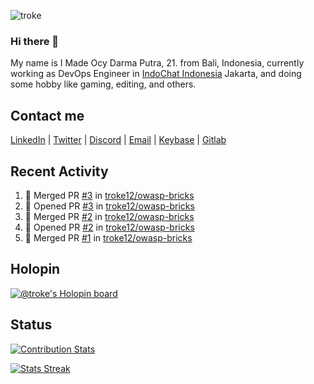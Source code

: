 ![troke](https://cardivo.vercel.app/api?name=I%20Made%20Ocy%20Darma%20Putra&description=Just%20pull-stack%20developer&fontColor=%23DCDCDC&image=https://avatars.githubusercontent.com/u/10250068?v=4&backgroundColor=%23B22222&pattern=topography&opacity=0.2)

### Hi there 👋

My name is I Made Ocy Darma Putra, 21. from Bali, Indonesia, currently working as DevOps Engineer in [IndoChat Indonesia](https://indochat.co.id) Jakarta, and doing some hobby like gaming, editing, and others.

## Contact me

[LinkedIn](https://linkedin.com/in/troke) | [Twitter](https://twitter.com/darma_ochi) | [Discord](https://link.troke.id/discord) | <a href="mailto:ochi@troke.id">Email</a> | [Keybase](https://keybase.io/troke) | [Gitlab](https://gitlab.com/troke12)

## Recent Activity

<!--START_SECTION:activity-->
1. 🎉 Merged PR [#3](https://github.com/troke12/owasp-bricks/pull/3) in [troke12/owasp-bricks](https://github.com/troke12/owasp-bricks)
2. 💪 Opened PR [#3](https://github.com/troke12/owasp-bricks/pull/3) in [troke12/owasp-bricks](https://github.com/troke12/owasp-bricks)
3. 🎉 Merged PR [#2](https://github.com/troke12/owasp-bricks/pull/2) in [troke12/owasp-bricks](https://github.com/troke12/owasp-bricks)
4. 💪 Opened PR [#2](https://github.com/troke12/owasp-bricks/pull/2) in [troke12/owasp-bricks](https://github.com/troke12/owasp-bricks)
5. 🎉 Merged PR [#1](https://github.com/troke12/owasp-bricks/pull/1) in [troke12/owasp-bricks](https://github.com/troke12/owasp-bricks)
<!--END_SECTION:activity-->

## Holopin

[![@troke's Holopin board](https://holopin.me/troke)](https://holopin.io/@troke)

## Status

[![Contribution Stats](https://github-contribution-stats.vercel.app/api/?username=troke12)](https://github.com/LordDashMe/github-contribution-stats/)

[![Stats Streak](https://github-readme-streak-stats.herokuapp.com/?user=troke12)](https://github.com/troke12/)
